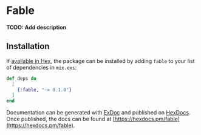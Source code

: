 # Fable

**TODO: Add description**

## Installation

If [available in Hex](https://hex.pm/docs/publish), the package can be installed
by adding `fable` to your list of dependencies in `mix.exs`:

```elixir
def deps do
  [
    {:fable, "~> 0.1.0"}
  ]
end
```

Documentation can be generated with [ExDoc](https://github.com/elixir-lang/ex_doc)
and published on [HexDocs](https://hexdocs.pm). Once published, the docs can
be found at [https://hexdocs.pm/fable](https://hexdocs.pm/fable).

